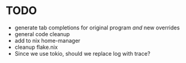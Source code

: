 # TODO

- generate tab completions for original program _and_ new overrides
- general code cleanup
- add to nix home-manager
- cleanup flake.nix
- Since we use tokio, should we replace log with trace?
